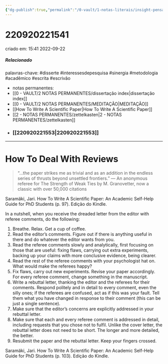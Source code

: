 ```yaml
---
{"dg-publish":true,"permalink":"/0-vault/1-notas-literais/insight-pensamento-e-meditacao/how-to-deal-with-reviews/","tags":["disserte","interessesdepesquisa","sinergia","metodologia","acadêmico","escrita","escrivão"],"dgHomeLink":true,"dgShowLocalGraph":true,"dgShowFileTree":true,"dgEnableSearch":true,"noteIcon":""}
---
```


# 220920221541
criado em: 15:41 2022-09-22

##### Relacionado
palavras-chave: #disserte #interessesdepesquisa #sinergia #metodologia #acadêmico #escrita #escrivão 
- notas permanentes: 
- [[0 - VAULT/2 NOTAS PERMANENTES/dissertação index\|dissertação index]]
- [[0 - VAULT/2 NOTAS PERMANENTES/MEDITAÇÃO\|MEDITAÇÃO]]
- [[How To Write A Scientific Paper\|How To Write A Scientific Paper]]
- [[2 - NOTAS PERMANENTES/zettelkasten\|2 - NOTAS PERMANENTES/zettelkasten]]
- ### [[220920221553\|220920221553]]

---

# How To Deal With Reviews 
>“…the paper strikes me as trivial and as an addition in the endless series of thrusts beyond unsettled frontiers.” — An anonymous referee for The Strength of Weak Ties by M. Granovetter, now a classic with over 50,000 citations

Saramäki, Jari. How To Write A Scientific Paper: An Academic Self-Help Guide for PhD Students (p. 97). Edição do Kindle. 

In a nutshell, when you receive the dreaded letter from the editor with referee comments, do the following: 
1) Breathe. Relax. Get a cup of coffee. 
2) Read the editor’s comments. Figure out if there is anything useful in there and do whatever the editor wants from you.
3) Read the referee comments slowly and analytically, first focusing on those that are useful: fixing flaws, carrying out extra experiments, backing up your claims with more conclusive evidence, being clearer. 
4) Read the rest of the referee comments with your psychologist hat on. What would make the referees happy? 
5) Fix flaws, carry out new experiments. Revise your paper accordingly. For every referee comment, change something in the manuscript. 
6) Write a rebuttal letter, thanking the editor and the referees for their comments. Respond politely and in detail to every comment, even the silly ones; if the referees are confused, act as if this was your fault. Tell them what you have changed in response to their comment (this can be just a single sentence). 
7) Make sure that the editor’s concerns are explicitly addressed in your rebuttal letter. 
8) Make sure that each and every referee comment is addressed in detail, including requests that you chose not to fulfil. Unlike the cover letter, the rebuttal letter does not need to be short. The longer and more detailed, the better.
9) Resubmit the paper and the rebuttal letter. Keep your fingers crossed.

Saramäki, Jari. How To Write A Scientific Paper: An Academic Self-Help Guide for PhD Students (p. 103). Edição do Kindle. 